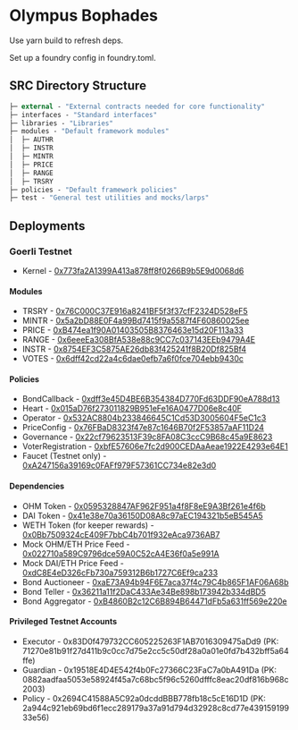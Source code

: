 # Olympus Bophades

Use yarn build to refresh deps.

Set up a foundry config in foundry.toml.

## SRC Directory Structure

```ml
├─ external - "External contracts needed for core functionality"
├─ interfaces - "Standard interfaces"
├─ libraries - "Libraries"
├─ modules - "Default framework modules"
│  ├─ AUTHR
│  ├─ INSTR
│  ├─ MINTR
│  ├─ PRICE
│  ├─ RANGE
│  ├─ TRSRY
├─ policies - "Default framework policies"
├─ test - "General test utilities and mocks/larps"
```

## Deployments

### Goerli Testnet

-   Kernel - [0x773fa2A1399A413a878ff8f0266B9b5E9d0068d6](https://goerli.etherscan.io/address/0x773fa2A1399A413a878ff8f0266B9b5E9d0068d6)

#### Modules

-   TRSRY - [0x76C000C37E916a8241BF5f3f37cfF2324D528eF5](https://goerli.etherscan.io/address/0x76c000c37e916a8241bf5f3f37cff2324d528ef5)
-   MINTR - [0x5a2bD88E0F4a99Bd7415f9a5587f4F60860025ee](https://goerli.etherscan.io/address/0x5a2bd88e0f4a99bd7415f9a5587f4f60860025ee)
-   PRICE - [0xB474ea1f90A01403505B8376463e15d20F113a33](https://goerli.etherscan.io/address/0xb474ea1f90a01403505b8376463e15d20f113a33)
-   RANGE - [0x6eeeEa308BfA538e88c9CC7c037143EEb9479A4E](https://goerli.etherscan.io/address/0x6eeeea308bfa538e88c9cc7c037143eeb9479a4e)
-   INSTR - [0x8754EF3C5875AE26db83f425241f8B20Df825Bf4](https://goerli.etherscan.io/address/0x8754EF3C5875AE26db83f425241f8B20Df825Bf4)
-   VOTES - [0x6dff42cd22a4c6dae0efb7a6f0fce704ebb9430c](https://goerli.etherscan.io/address/0x6dff42cd22a4c6dae0efb7a6f0fce704ebb9430c)

#### Policies

-   BondCallback - [0xdff3e45D4BE6B354384D770Fd63DDF90eA788d13](https://goerli.etherscan.io/address/0xdff3e45D4BE6B354384D770Fd63DDF90eA788d13)
-   Heart - [0x015aD76f273011829B951eFe16A0477D06e8c40F](https://goerli.etherscan.io/address/0x015aD76f273011829B951eFe16A0477D06e8c40F)
-   Operator - [0x532AC8804b233846645C1Cd53D3005604F5eC1c3](https://goerli.etherscan.io/address/0x532ac8804b233846645c1cd53d3005604f5ec1c3)
-   PriceConfig - [0x76FBaD8323f47e87c1646B70f2F53857aAF11D24](https://goerli.etherscan.io/address/0x76fbad8323f47e87c1646b70f2f53857aaf11d24)
-   Governance - [0x22cf79623513F39c8FA08C3ccC9B68c45a9E8623](https://goerli.etherscan.io/address/0x22cf79623513f39c8fa08c3ccc9b68c45a9e8623)
-   VoterRegistration - [0xbfE57606e7fc2d900CEDAaAeae1922E4293e64E1](https://goerli.etherscan.io/address/0xbfE57606e7fc2d900CEDAaAeae1922E4293e64E1)
-   Faucet (Testnet only) - [0xA247156a39169c0FAFf979F57361CC734e82e3d0](https://goerli.etherscan.io/address/0xA247156a39169c0FAFf979F57361CC734e82e3d0)

#### Dependencies

-   OHM Token - [0x0595328847AF962F951a4f8F8eE9A3Bf261e4f6b](https://goerli.etherscan.io/address/0x0595328847af962f951a4f8f8ee9a3bf261e4f6b)
-   DAI Token - [0x41e38e70a36150D08A8c97aEC194321b5eB545A5](https://goerli.etherscan.io/address/0x41e38e70a36150d08a8c97aec194321b5eb545a5)
-   WETH Token (for keeper rewards) - [0x0Bb7509324cE409F7bbC4b701f932eAca9736AB7](https://goerli.etherscan.io/address/0x0bb7509324ce409f7bbc4b701f932eaca9736ab7)
-   Mock OHM/ETH Price Feed - [0x022710a589C9796dce59A0C52cA4E36f0a5e991A](https://goerli.etherscan.io/address/0x022710a589c9796dce59a0c52ca4e36f0a5e991a)
-   Mock DAI/ETH Price Feed - [0xdC8E4eD326cFb730a759312B6b1727C6Ef9ca233](https://goerli.etherscan.io/address/0xdc8e4ed326cfb730a759312b6b1727c6ef9ca233)
-   Bond Auctioneer - [0xaE73A94b94F6E7aca37f4c79C4b865F1AF06A68b](https://goerli.etherscan.io/address/0xae73a94b94f6e7aca37f4c79c4b865f1af06a68b)
-   Bond Teller - [0x36211a11f2DaC433Ae34Be898b173942b334dBD5](https://goerli.etherscan.io/address/0x36211a11f2dac433ae34be898b173942b334dbd5)
-   Bond Aggregator - [0xB4860B2c12C6B894B64471dFb5a631ff569e220e](https://goerli.etherscan.io/address/0xb4860b2c12c6b894b64471dfb5a631ff569e220e)

#### Privileged Testnet Accounts

-   Executor - 0x83D0f479732CC605225263F1AB7016309475aDd9 (PK: 71270e81b91f27d411b9c0cc7d75e2cc5c50df28a0a01e0fd7b432bff5a64ffe)
-   Guardian - 0x19518E4D4E542f4b0Fc27366C23FaC7a0bA491Da (PK: 0882aadfaa5053e58924f45a7c68bc5f96c5260dfffc8eac20df816b968c2003)
-   Policy - 0x2694C41588A5C92a0dcddBBB778fb18c5cE16D1D (PK: 2a944c921eb69bd6f1ecc289179a37a91d794d32928c8cd77e43915919933e56)
